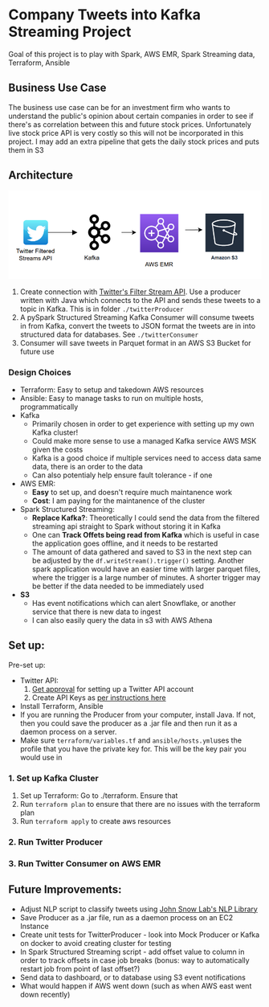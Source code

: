 # Company Tweets into Kafka Streaming Project
Goal of this project is to play with Spark, AWS EMR, Spark Streaming data, Terraform, Ansible

## Business Use Case

The business use case can be for an investment firm who wants to understand the public's opinion about certain companies in order to see if there's as correlation between this and future stock prices. Unfortunately live stock price API is very costly so this will not be incorporated in this project. I may add an extra pipeline that gets the daily stock prices and puts them in S3

## Architecture
![Pipeline of Data](_img/architecture.png)

1. Create connection with [Twitter's Filter Stream API](https://developer.twitter.com/en/docs/twitter-api/tweets/filtered-stream/introduction). Use a producer written with Java which connects to the API and sends these tweets to a topic in Kafka. This is in folder `./twitterProducer`
3. A pySpark Structured Streaming Kafka Consumer will consume tweets in from Kafka, convert the tweets to JSON format the tweets are in into structured data for databases. See `./twitterConsumer`
4. Consumer will save tweets in Parquet format in an AWS S3 Bucket for future use
    

### Design Choices
* Terraform: Easy to setup and takedown AWS resources
* Ansible: Easy to manage tasks to run on multiple hosts, programmatically
* Kafka 
    * Primarily chosen in order to get experience with setting up my own Kafka cluster!
    * Could make more sense to use a managed Kafka service AWS MSK given the costs
    * Kafka is a good choice if multiple services need to access data same data, there is an order to the data 
    * Can also potentialy help ensure fault tolerance - if one 
* AWS EMR:
    * **Easy** to set up, and doesn't require much maintanence work
    * **Cost**: I am paying for the maintanence of the cluster
* Spark Structured Streaming:
    * **Replace Kafka?**: Theoretically I could send the data from the filtered streaming api straight to Spark without storing it in Kafka
    * One can **Track Offets being read from Kafka** which is useful in case the application goes offline, and it needs to be restarted 
    * The amount of data gathered and saved to S3 in the next step can be adjusted by the `df.writeStream().trigger()` setting. Another spark application would have an easier time with larger parquet files, where the trigger is a large number of minutes. A shorter trigger may be better if the data needed to be immediately used 
* **S3**
    * Has event notifications which can alert Snowflake, or another service that there is new data to ingest
    * I can also easily query the data in s3 with AWS Athena




## Set up:
Pre-set up:
* Twitter API:
    1. [Get approval](https://developer.twitter.com/en/apply-for-access) for setting up a Twitter API account
    2. Create API Keys as [per instructions here](https://developer.twitter.com/en/docs/twitter-api/tweets/filtered-stream/quick-start)
* Install Terraform, Ansible
* If you are running the Producer from your computer, install Java. If not, then you could save the producer as a .jar file and then run it as a daemon process on a server.
* Make sure `terraform/variables.tf` and `ansible/hosts.yml`uses the profile that you have the private key for. This will be the key pair you would use in 

### 1. Set up Kafka Cluster 
1. Set up Terraform: Go to ./terraform. Ensure that 
2. Run `terraform plan` to ensure that there are no issues with the terraform plan
3. Run `terraform apply` to create aws resources
### 2. Run Twitter Producer

### 3. Run Twitter Consumer on AWS EMR

## Future Improvements:
* Adjust NLP script to classify tweets using [John Snow Lab's NLP Library](https://nlp.johnsnowlabs.com/)
* Save Producer as a .jar file, run as a daemon process on an EC2 Instance
* Create unit tests for TwitterProducer - look into Mock Producer or Kafka on docker to avoid creating cluster for testing
* In Spark Structured Streaming script - add offset value to column in order to track offsets in case job breaks (bonus: way to automatically restart job from point of last offset?)
* Send data to dashboard, or to database using S3 event notifications
* What would happen if AWS went down (such as when AWS east went down recently)